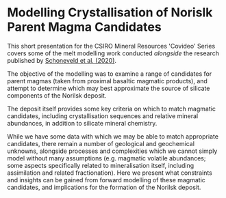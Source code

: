 # Modelling Crystallisation of Norislk Parent Magma Candidates

This short presentation for the CSIRO Mineral Resources 'Covideo' Series covers some of the melt modelling work conducted *alongside* the research published by [Schoneveld et al. (2020)].

The objective of the modelling was to examine a range of candidates for  parent magmas (taken from proximal basaltic magmatic products), and attempt to determine which may best approximate the source of silicate components of the Norilsk deposit.

The deposit itself provides some key criteria on which to match magmatic candidates, including crystallisation sequences and relative mineral abundances, in addition to silicate mineral chemistry.

While we have some data with which we may be able to match appropriate candidates, there remain a number of geological and geochemical unknowns, alongside processes and complexities which we cannot simply model without many assumptions (e.g. magmatic volatile abundances; some aspects specifically related to mineralisation itself, including assimilation and related fractionation). Here we present what constraints and insights can be gained from forward modelling of these magmatic candidates, and implications for the formation of the Norilsk deposit.

[Schoneveld et al. (2020)]: https://doi.org/10.5382/econgeo.4747 "Schoneveld, L., Barnes, S.J., Williams, M., Vaillant, M.L., Paterson, D. (2020). Silicate and Oxide Mineral Chemistry and Textures of the Norilsk-Talnakh Ni-Cu-Platinum Group Element Ore-Bearing Intrusions. Economic Geology. doi: 10.5382/econgeo.4747"
